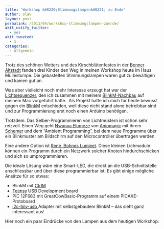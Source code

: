 ```yaml
---
title: 'Workshop &#8220;Stimmungslampen&#8221; zu Ende'
author: olav
layout: post
permalink: /2011/04/workshop-stimmungslampen-zuende/
aktt_notify_twitter:
  - yes
aktt_tweeted:
  - 1
categories:
  - Allgemein
---
```

Trotz des schönen Wetters und des Kirschblütenfestes in der [Bonner Altstadt][1] fanden drei Kinder den Weg in meinen Workshop heute im Haus Müllestumpe. Die gebastelten Stimmungslampen waren gut zu bewältigen und kamen gut an.

Was aber vielleicht noch mehr Interesse erzeugt hat war der [Lichtsequenzer][2], den ich zusammen mit meinem [BlinkM-Nachbau][3] auf meinem Mac vorgeführt hatte.  Als Projekt hatte ich mich für heute bewusst gegen ein [BlinkM][4] entschieden, weil diese nicht stand alone betreibbar sind und zur Programmierung erst noch einen Arduino benötigen.

Trotzdem. Das Selber-Programmieren von Lichtmustern ist schon sehr reizvoll. Einen Weg geht [Nwanua Elumeze][5] von [Aniomagic][6] mit ihrem [Schemer][7] und dem &#8220;Ambient Programming&#8221;, bei dem neue Programme über ein Blinkmuster am Bildschirm auf den Microcontroller übertragen werden.

Eine andere Option ist [René  Bohnes Luminet][8]. Diese kleinen Lichmodule können ein Programm durch ein Netzwerk solcher Knoten hindurchschicken und sich so umprogrammieren.

Die ideale Lösung wäre eine Smart-LED, die direkt an die USB-Schnittstelle anschliessbar und über diese programmierbar ist. Es gibt einige mögliche Ansätze für so etwas:

  * BlinkM mit [CtrlM][9]
  * [Teensy][10] USB Development board
  * PIC 12F683 mit GreatCowBasic-Programm auf einem PICAXE-Protoboard
  * [i2c-tiny-usb ][11]Adapter mit selbstgebautem BlinkM &#8211; das sieht ganz interessant aus!

Hier noch ein paar Eindrücke von den Lampen aus dem heutigen Workshop:

 [1]: http://www.die-bonner-altstadt.de/index.htm
 [2]: http://blog.thingm.com/2010/10/new-blinkmsequencer-features/
 [3]: http://tinkerthon.de/2011/04/physical-computing-workshop-samstag-9-4-11/
 [4]: http://thingm.com/products/blinkm
 [5]: http://nwanua.aniomagic.com/
 [6]: http://aniomagic.com/
 [7]: http://www.aniomagic.com/schemer/?hl=en
 [8]: http://sites.google.com/site/renebohne/projects/arduino-luminet
 [9]: http://thingm.com/products/ctrlm.html
 [10]: http://www.pjrc.com/teensy/
 [11]: http://www.harbaum.org/till/i2c_tiny_usb/index.shtml